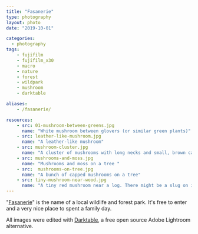 ```yaml
---
title: "Fasanerie"
type: photography
layout: photo
date: "2019-10-01"

categories: 
  - photography
tags:
    - fujifilm
    - fujifilm_x30
    - macro
    - nature
    - forest
    - wildpark
    - mushroom
    - darktable

aliases:
    - /fasanerie/

resources:
    - src: 01-mushroom-between-greens.jpg
      name: "White mushroom between glovers (or similar green plants)"
    - src: leather-like-mushroom.jpg
      name: "A leather-like mushroom"
    - src: mushroom-cluster.jpg
      name: "A cluster of mushrooms with long necks and small, brown caps "
    - src: mushrooms-and-moss.jpg
      name: "Mushrooms and moss on a tree "
    - src:  mushrooms-on-tree.jpg
      name: "A bunch of capped mushrooms on a tree"
    - src: tiny-mushroom-near-wood.jpg
      name: "A tiny red mushroom near a log. There might be a slug on it! "
---
```


"[Fasanerie](https://fasanerie.net/ "Website of Förderverein Fasanerie e.V.")" is the name of a local wildlife and forest park. It's free to enter and a very nice place to spent a family day.

All images were edited with [Darktable](https://darktable.org/ "darktable is an open source photography workflow application and raw developer"), a free open source Adobe Lightroom alternative.